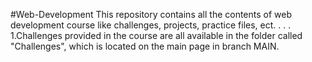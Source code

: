 #Web-Development
This repository contains all the contents of web development course like challenges, projects, practice files, ect.
.
.
.
1.Challenges provided in the course are all available in the folder called "Challenges", which is located on the main page in branch MAIN.
